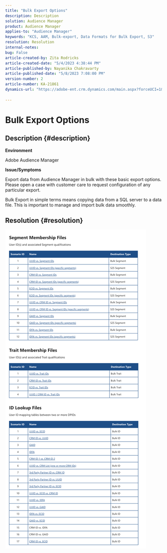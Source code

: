 ```yaml
---
title: "Bulk Export Options"
description: Description
solution: Audience Manager
product: Audience Manager
applies-to: "Audience Manager"
keywords: "KCS, AAM, Bulk-export, Data Formats for Bulk Export, S3"
resolution: Resolution
internal-notes: 
bug: False
article-created-by: Zita Rodricks
article-created-date: "5/4/2023 4:38:44 PM"
article-published-by: Nayanika Chakravarty
article-published-date: "5/8/2023 7:08:00 PM"
version-number: 2
article-number: KA-21861
dynamics-url: "https://adobe-ent.crm.dynamics.com/main.aspx?forceUCI=1&pagetype=entityrecord&etn=knowledgearticle&id=15a6f31e-9aea-ed11-a7c6-6045bd0061cb"

---
```

# Bulk Export Options

## Description {#description}


<b>Environment </b>

Adobe Audience Manager

<b>Issue/Symptoms</b>

Export data from Audience Manager in bulk with these basic export options. Please open a case with customer care to request configuration of any particular export.

Bulk Export in simple terms means copying data from a SQL server to a data file. This is important to manage and import bulk data smoothly.


## Resolution {#resolution}


![](assets/2c0f443a-d2d7-ed11-a7c7-6045bd006268.png)
